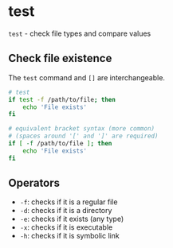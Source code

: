 # test

`test` - check file types and compare values

## Check file existence
The `test` command and `[]` are interchangeable.

```bash
# test
if test -f /path/to/file; then
    echo 'File exists'
fi

# equivalent bracket syntax (more common)
# (spaces around '[' and ']' are required)
if [ -f /path/to/file ]; then
    echo 'File exists'
fi
```

## Operators
- `-f`: checks if it is a regular file
- `-d`: checks if it is a directory
- `-e`: checks if it exists (any type)
- `-x`: checks if it is executable
- `-h`: checks if it is symbolic link
